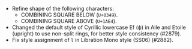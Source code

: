 * Refine shape of the following characters:
  - COMBINING SQUARE BELOW (`U+0349`).
  - COMBINING SQUARE ABOVE (`U+1AE4`).
* Changed the default style of Cyrillic lowercase Ef (ф) in Aile and Etoile (upright) to use non-split rings, for better style consistency (#2879).
* Fix style assignment of `l` in Libration Mono style (SS06) (#2882).
